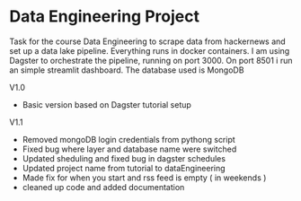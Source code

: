 # Data Engineering Project

Task for the course Data Engineering to scrape data from hackernews and set up a data lake pipeline. Everything runs in docker containers. I am using Dagster to orchestrate the pipeline, running on port 3000. On port 8501 i run an simple streamlit dashboard. The database used is MongoDB

V1.0

- Basic version based on Dagster tutorial setup

V1.1

- Removed mongoDB login credentials from pythong script
- Fixed bug where layer and database name were switched
- Updated sheduling and fixed bug in dagster schedules
- Updated project name from tutorial to dataEngineering
- Made fix for when you start and rss feed is empty ( in weekends )
- cleaned up code and added documentation
